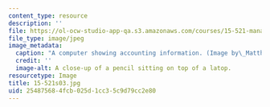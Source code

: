 ```yaml
---
content_type: resource
description: ''
file: https://ol-ocw-studio-app-qa.s3.amazonaws.com/courses/15-521-management-accounting-and-control-spring-2003/254875684fcb025d1cc35c9d79cc2e80_15-521s03.jpg
file_type: image/jpeg
image_metadata:
  caption: "A computer showing accounting information. (Image by\_Matthew Palmer.)"
  credit: ''
  image-alt: A close-up of a pencil sitting on top of a latop.
resourcetype: Image
title: 15-521s03.jpg
uid: 25487568-4fcb-025d-1cc3-5c9d79cc2e80
---
```

